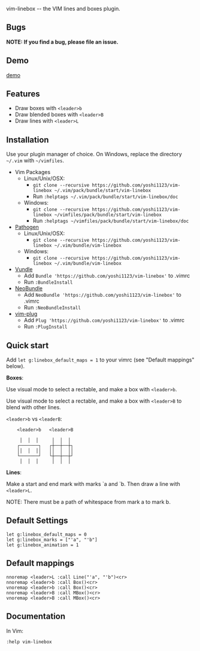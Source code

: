 vim-linebox -- the VIM lines and boxes plugin.

## Bugs

**NOTE: If you find a bug, please file an issue.**

## Demo

[demo](doc/vim-linebox-demo.gif)

## Features

- Draw boxes with `<leader>b`
- Draw blended boxes with `<leader>B`
- Draw lines with `<leader>L`

## Installation

Use your plugin manager of choice. On Windows, replace the directory `~/.vim`
with `~/vimfiles`.

- Vim Packages
    - Linux/Unix/OSX:
        - `git clone --recursive https://github.com/yoshi1123/vim-linebox ~/.vim/pack/bundle/start/vim-linebox`
      - Run `:helptags ~/.vim/pack/bundle/start/vim-linebox/doc`
    - Windows:
        - `git clone --recursive https://github.com/yoshi1123/vim-linebox ~/vimfiles/pack/bundle/start/vim-linebox`
      - Run `:helptags ~/vimfiles/pack/bundle/start/vim-linebox/doc`
- [Pathogen](https://github.com/tpope/vim-pathogen)
  - Linux/Unix/OSX:
      - `git clone --recursive https://github.com/yoshi1123/vim-linebox ~/.vim/bundle/vim-linebox`
  - Windows:
      - `git clone --recursive https://github.com/yoshi1123/vim-linebox ~/.vim/bundle/vim-linebox`
- [Vundle](https://github.com/gmarik/vundle)
  - Add `Bundle 'https://github.com/yoshi1123/vim-linebox'` to .vimrc
  - Run `:BundleInstall`
- [NeoBundle](https://github.com/Shougo/neobundle.vim)
  - Add `NeoBundle 'https://github.com/yoshi1123/vim-linebox'` to .vimrc
  - Run `:NeoBundleInstall`
- [vim-plug](https://github.com/junegunn/vim-plug)
  - Add `Plug 'https://github.com/yoshi1123/vim-linebox'` to .vimrc
  - Run `:PlugInstall`

## Quick start


Add `let g:linebox_default_maps = 1` to your vimrc (see "Default mappings"
below).


**Boxes**:

Use visual mode to select a rectable, and make a box with `<leader>b`.

Use visual mode to select a rectable, and make a box with `<leader>B` to blend
with other lines.

`<leader>b` vs `<leaderB`:
```
    <leader>b   <leader>B
 
     │  │  │     │  │  │
    ┌───────┐   ┌┼──┼──┼┐
    ││  │  ││   ││  │  ││
    └───────┘   └┼──┼──┼┘
     │  │  │     │  │  │
```

**Lines**:

Make a start and end mark with marks \`a and \`b. Then draw a line with
`<leader>L`.

NOTE: There must be a path of whitespace from mark a to mark b.

## Default Settings

```
let g:linebox_default_maps = 0
let g:linebox_marks = ["'a", "'b"]
let g:linebox_animation = 1
```

## Default mappings

    nnoremap <leader>L :call Line("'a", "'b")<cr>
    nnoremap <leader>b :call Box()<cr>
    vnoremap <leader>b :call Box()<cr>
    nnoremap <leader>B :call MBox()<cr>
    vnoremap <leader>B :call MBox()<cr>

## Documentation

In Vim:

    :help vim-linebox
